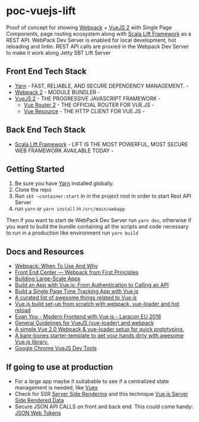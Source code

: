 # poc-vuejs-lift

Proof of concept for showing [Webpack](https://webpack.github.io/) + [VueJS 2](https://github.com/vuejs/vue) with Single Page Components, page routing ecosystem along with [Scala Lift Framework](https://www.liftweb.net/) as a REST API. 
WebPack Dev Server is enabled for local development, hot reloading and lintin.
REST API calls are proxied in the Webpack Dev Server to make it work along Jetty SBT Lift Server

## Front End Tech Stack
* [Yarn](https://yarnpkg.com/en/docs/install) - FAST, RELIABLE, AND SECURE DEPENDENCY MANAGEMENT. -
* [Webpack 2](https://webpack.github.io/) - MODULE BUNDLER -
* [VueJS 2](https://github.com/vuejs/vue) - THE PROGRESSIVE JAVASCRIPT FRAMEWORK -
  * [Vue Router 2](https://github.com/vuejs/vue-router) - THE OFFICIAL ROUTER FOR VUE.JS -
  * [Vue Resource](https://github.com/pagekit/vue-resource) - THE HTTP CLIENT FOR VUE.JS -

## Back End Tech Stack
* [Scala Lift Framework](https://www.liftweb.net/) - LIFT IS THE MOST POWERFUL, MOST SECURE WEB FRAMEWORK AVAILABLE TODAY -


## Getting Started
1. Be sure you have [Yarn](https://yarnpkg.com/en/docs/install) installed globally.
2. Clone the repo
3. Run `sbt ~container:start` in in the project root in order to start Rest API Server 
4. run `yarn` or `yarn install` in `/src/main/webapp`

Then if you want to start de WebPack Dev Server run `yarn dev`, otherwise if you want to build the bundle containing all the scripts and code necessary to run in a production like environment run `yarn build`


## Docs and Resources
* [Webpack: When To Use And Why](http://blog.andrewray.me/webpack-when-to-use-and-why/)
* [Front End Center — Webpack from First Principles](https://www.youtube.com/watch?v=WQue1AN93YU)
* [Building Large-Scale Apps](https://v1.vuejs.org/guide/application.html)
* [Build an App with Vue.js: From Authentication to Calling an API](https://auth0.com/blog/build-an-app-with-vuejs/)
* [Build a Single Page Time Tracking App with Vue.js](https://scotch.io/tutorials/build-a-single-page-time-tracking-app-with-vue-js-introduction)
* [A curated list of awesome things related to Vue.js](https://github.com/vuejs/awesome-vue)
* [Vue.js build set-up from scratch with webpack, vue-loader and hot reload](https://skyronic.com/blog/vue-project-scratch)
* [Evan You -  Modern Frontend with Vue.js - Laracon EU 2016](https://www.youtube.com/watch?v=D_z-RAweP1k)
* [General Guidelines for VueJS (vue-loader) and webpack](https://vuejs-templates.github.io/webpack/)
* [A simple Vue 2.0 Webpack & vue-loader setup for quick prototyping.](https://github.com/vuejs-templates/webpack-simple)
* [A bare-bones starter-template to get your hands dirty with awesome Vue.js library.](https://github.com/villeristi/vue.js-starter-template)
* [Google Chrome VueJS Dev Tools](https://chrome.google.com/webstore/detail/vuejs-devtools/nhdogjmejiglipccpnnnanhbledajbpd?hl=es)


## If going to use at production
* For a large app maybe it suitabable to see if a centralized state management is needed, like [Vuex](https://vuex.vuejs.org/en/intro.html)
* Check for SSR [Server Side Rendering](https://vuejs.org/v2/guide/ssr.html) and this technique [Vue.js Server Side Rendered Data](http://yang-wei.github.io/blog/2016/01/13/vue-dot-js-server-side-rendered-data/)
* Secure JSON API CALLS on front and back end. This could come handy: [JSON Web Tokens](https://jwt.io/)
